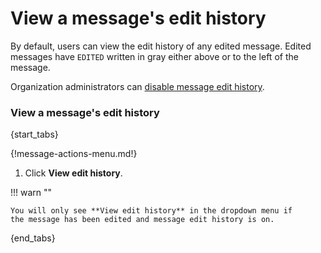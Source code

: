 # View a message's edit history

By default, users can view the edit history of any edited message. Edited
messages have `EDITED` written in gray either above or to the left of the
message.

Organization administrators can
[disable message edit history](/help/disable-message-edit-history).

### View a message's edit history

{start_tabs}

{!message-actions-menu.md!}

1. Click **View edit history**.

!!! warn ""

    You will only see **View edit history** in the dropdown menu if
    the message has been edited and message edit history is on.

{end_tabs}
